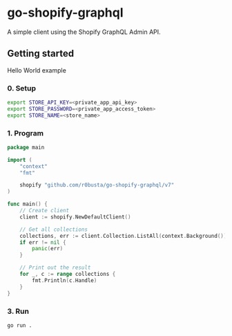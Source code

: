 # go-shopify-graphql

A simple client using the Shopify GraphQL Admin API.

## Getting started

Hello World example

### 0. Setup

```bash
export STORE_API_KEY=<private_app_api_key>
export STORE_PASSWORD=<private_app_access_token>
export STORE_NAME=<store_name>
```

### 1. Program

```go
package main

import (
	"context"
	"fmt"

	shopify "github.com/r0busta/go-shopify-graphql/v7"
)

func main() {
	// Create client
	client := shopify.NewDefaultClient()

	// Get all collections
	collections, err := client.Collection.ListAll(context.Background())
	if err != nil {
		panic(err)
	}

	// Print out the result
	for _, c := range collections {
		fmt.Println(c.Handle)
	}
}
```

### 3. Run

```bash
go run .
```
